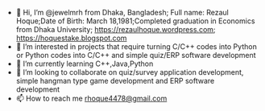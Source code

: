 - 👋 Hi, I’m @jewelmrh from Dhaka, Bangladesh; Full name: Rezaul Hoque;Date of Birth: March 18,1981;Completed graduation in Economics from Dhaka University;
https://rezaulhoque.wordpress.com;
https://hoquestake.blogspot.com
- 👀 I’m interested in projects that require turning C/C++ codes into Python or Python codes into C/C++ and simple quiz/ERP software development
- 🌱 I’m currently learning C++,Java,Python
- 💞️ I’m looking to collaborate on quiz/survey application development, simple hangman type game development and ERP software development
- 📫 How to reach me rhoque4478@gmail.com

<!---
jewelmrh/jewelmrh is a ✨ special ✨ repository because its `README.md` (this file) appears on your GitHub profile.
You can click the Preview link to take a look at your changes.
--->

